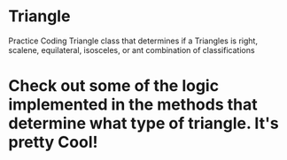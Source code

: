 # Triangle
Practice Coding
Triangle class that determines if a Triangles is right, scalene, equilateral, isosceles, or ant combination of classifications
# Check out some of the logic implemented in the methods that determine what type of triangle. It's pretty Cool!
